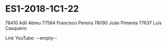 # ES1-2018-1C1-22
78410 Adil Abreu
77584 Francisco Pereira
78090 João Pimenta
77637 Luís Casqueiro

Link YouTube: --empty--
